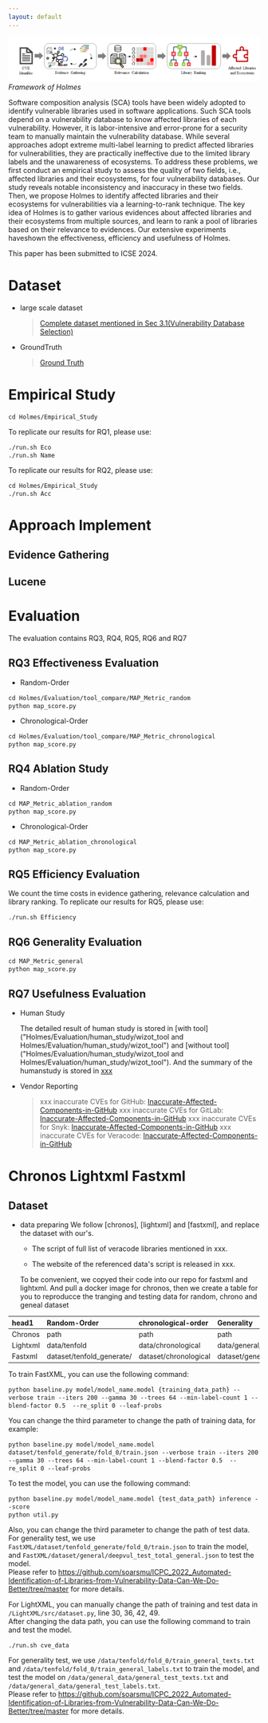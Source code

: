 ```yaml
---
layout: default
---
```


![Octocat](approach.png)
            *Framework of Holmes*

Software composition analysis (SCA) tools have been widely adopted to identify vulnerable libraries used in software applications. Such SCA tools depend on a vulnerability database to know affected libraries of each vulnerability. However, it is labor-intensive and error-prone for a security team to manually maintain the vulnerability database. While
several approaches adopt extreme multi-label learning to predict affected libraries for vulnerabilities, they are practically ineffective due to the limited library labels and the unawareness of ecosystems. To address these problems, we first conduct an empirical study to assess the quality of two fields, i.e., affected libraries and their ecosystems, for four vulnerability databases. Our study reveals notable inconsistency and inaccuracy in these two fields. Then, we propose
Holmes to identify affected libraries and their ecosystems for vulnerabilities via a learning-to-rank technique. The key idea of Holmes is to gather various evidences about affected libraries and their ecosystems from multiple sources, and learn to rank a pool of libraries based on their relevance to evidences. Our extensive experiments haveshown the effectiveness, efficiency and usefulness of Holmes.

This paper has been submitted to ICSE 2024.

# Dataset

* large scale dataset
    > [Complete dataset mentioned in Sec 3.1(Vulnerability Database Selection)](Holmes/Empirical_Study/component_ana_log/tmp_component.json)
* GroundTruth
    > [Ground Truth](Holmes/GroundTruth/pypimavennpmgo_component_tagging_2023_0720_wss.xlsx)

# Empirical Study
```
cd Holmes/Empirical_Study
```
To replicate our results for RQ1, please use:
```
./run.sh Eco
./run.sh Name
```
To replicate our results for RQ2, please use:
```
cd Holmes/Empirical_Study
./run.sh Acc
```

# Approach Implement


## Evidence Gathering


## Lucene

# Evaluation
The evaluation contains RQ3, RQ4, RQ5, RQ6 and RQ7

## RQ3 Effectiveness Evaluation

* Random-Order
```
cd Holmes/Evaluation/tool_compare/MAP_Metric_random
python map_score.py
```

* Chronological-Order
```
cd Holmes/Evaluation/tool_compare/MAP_Metric_chronological
python map_score.py
```

## RQ4 Ablation Study

* Random-Order
```
cd MAP_Metric_ablation_random
python map_score.py
```

* Chronological-Order
```
cd MAP_Metric_ablation_chronological
python map_score.py
```

## RQ5 Efficiency Evaluation

We count the time costs in evidence gathering, relevance calculation and library ranking.
To replicate our results for RQ5, please use:

```
./run.sh Efficiency
```

## RQ6 Generality Evaluation

```
cd MAP_Metric_general
python map_score.py
```

## RQ7 Usefulness Evaluation

* Human Study

    The detailed result of human study is stored in [with tool]("Holmes/Evaluation/human_study/wizot_tool and Holmes/Evaluation/human_study/wizot_tool") and [without tool]("Holmes/Evaluation/human_study/wizot_tool and Holmes/Evaluation/human_study/wizot_tool").
    And the summary of the humanstudy is stored in [xxx](xxx)

* Vendor Reporting

    > xxx inaccurate CVEs for GitHub: [Inaccurate-Affected-Components-in-GitHub]()
    > xxx inaccurate CVEs for GitLab: [Inaccurate-Affected-Components-in-GitHub]()
    > xxx inaccurate CVEs for Snyk: [Inaccurate-Affected-Components-in-GitHub]()
    > xxx inaccurate CVEs for Veracode: [Inaccurate-Affected-Components-in-GitHub]()


# Chronos Lightxml Fastxml

## Dataset
- data preparing
    We follow [chronos], [lightxml] and [fastxml], and replace the dataset with our's. 
    - The script of full list of veracode libraries mentioned in xxx.

    - The website of the referenced data's script is released in xxx.

    To be convenient, we copyed their code into our repo for fastxml and lightxml. And pull a docker image for chronos, then we create a table for you to reproducce the tranging and testing data for random, chrono and geneal dataset


| head1        | Random-Order        | chronological-order   | Generality | 
|:-------------|:-------------|:-------------|:-------------| 
| Chronos      | path   | path          | path    | 
| Lightxml     | data/tenfold     | data/chronological           | data/general_data    | 
| Fastxml      | dataset/tenfold_generate/       | dataset/chronological               | dataset/general   |

To train FastXML, you can use the following command:<br>
```
python baseline.py model/model_name.model {training_data_path} --verbose train --iters 200 --gamma 30 --trees 64 --min-label-count 1 --blend-factor 0.5  --re_split 0 --leaf-probs
```
You can change the third parameter to change the path of training data, for example: <br>
```
python baseline.py model/model_name.model dataset/tenfold_generate/fold_0/train.json --verbose train --iters 200 --gamma 30 --trees 64 --min-label-count 1 --blend-factor 0.5  --re_split 0 --leaf-probs
```

To test the model, you can use the following command: <br>
```
python baseline.py model/model_name.model {test_data_path} inference --score
python util.py
```
Also, you can change the third parameter to change the path of test data. <br>
For generality test, we use `FastXML/dataset/tenfold_generate/fold_0/train.json` to train the model, and `FastXML/dataset/general/deepvul_test_total_general.json` to test the model. <br>
Please refer to https://github.com/soarsmu/ICPC_2022_Automated-Identification-of-Libraries-from-Vulnerability-Data-Can-We-Do-Better/tree/master for more details. <br>

For LightXML, you can manually change the path of training and test data in `/LightXML/src/dataset.py`, line 30, 36, 42, 49. <br>
After changing the data path, you can use the following command to train and test the model. <br>
```
./run.sh cve_data
```
For generality test, we use `/data/tenfold/fold_0/train_general_texts.txt` and `/data/tenfold/fold_0/train_general_labels.txt` to train the model, and test the model on `/data/general_data/general_test_texts.txt` and `/data/general_data/general_test_labels.txt`. <br>
Please refer to https://github.com/soarsmu/ICPC_2022_Automated-Identification-of-Libraries-from-Vulnerability-Data-Can-We-Do-Better/tree/master for more details. <br>

